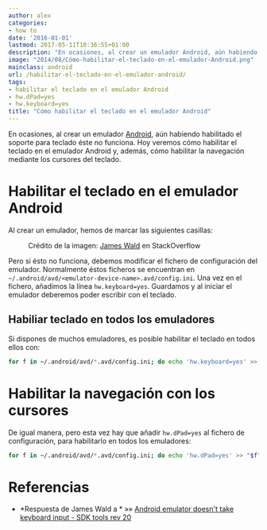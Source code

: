 ```yaml
---
author: alex
categories:
- how to
date: '2016-01-01'
lastmod: 2017-05-11T10:36:55+01:00
description: "En ocasiones, al crear un emulador Android, aún habiendo habilitado  el soporte para teclado éste no funciona. Hoy veremos cómo habilitar el teclado  en el emulador Android y, además, cómo habilitar la navegación mediante  los cursores del teclado."
image: "2014/08/Cómo-habilitar-el-teclado-en-el-emulador-Android.png"
mainclass: android
url: /habilitar-el-teclado-en-el-emulador-android/
tags:
- habilitar el teclado en el emulador Android
- hw.dPad=yes
- hw.keyboard=yes
title: "Cómo habilitar el teclado en el emulador Android"
---
```


En ocasiones, al crear un emulador [Android][1], aún habiendo habilitado el soporte para teclado éste no funciona. Hoy veremos cómo habilitar el teclado en el emulador Android y, además, cómo habilitar la navegación mediante los cursores del teclado.

<!--more--><!--ad-->

# Habilitar el teclado en el emulador Android

Al crear un emulador, hemos de marcar las siguientes casillas:

<figure>
    <a href="/img/2014/08/Cómo-habilitar-el-teclado-en-el-emulador-Android.png"><amp-img sizes="(min-width: 472px) 472px, 100vw" on="tap:lightbox1" role="button" tabindex="0" layout="responsive" src="/img/2014/08/Cómo-habilitar-el-teclado-en-el-emulador-Android.png" title="Cómo habilitar el teclado en el emulador Android" alt="Cómo habilitar el teclado en el emulador Android" width="472px" height="532px" /></a>
    <span class="image-credit">Crédito de la imagen: <a href="http://stackoverflow.com/users/204480/james-wald" title="Perfil en StackOverflow" target="_blank">James Wald</a> en StackOverflow</span>
</figure>

Pero si ésto no funciona, debemos modificar el fichero de configuración del emulador. Normalmente éstos ficheros se encuentran en `~/.android/avd/<emulator-device-name>.avd/config.ini`. Una vez en el fichero, añadimos la línea `hw.keyboard=yes`. Guardamos y al iniciar el emulador deberemos poder escribir con el teclado.

## Habiliar teclado en todos los emuladores

Si dispones de muchos emuladores, es posible habilitar el teclado en todos ellos con:

```bash
for f in ~/.android/avd/*.avd/config.ini; do echo 'hw.keyboard=yes' >> "$f"; done
```

# Habilitar la navegación con los cursores

De igual manera, pero esta vez hay que añadir `hw.dPad=yes` al fichero de configuración, para habilitarlo en todos los emuladores:

```bash
for f in ~/.android/avd/*.avd/config.ini; do echo 'hw.dPad=yes' >> "$f"; done
```

# Referencias

- *Respuesta de James Wald a * »» <a href="http://stackoverflow.com/a/11252510/1612432" target="_blank">Android emulator doesn't take keyboard input - SDK tools rev 20</a>

[1]: https://elbauldelprogramador.com/curso-programacion-android/ "Curso Programación Android"
